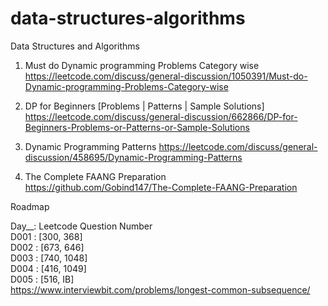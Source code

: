 # data-structures-algorithms
Data Structures and Algorithms

1. Must do Dynamic programming Problems Category wise <br/>
https://leetcode.com/discuss/general-discussion/1050391/Must-do-Dynamic-programming-Problems-Category-wise

2. DP for Beginners [Problems | Patterns | Sample Solutions] <br/>
https://leetcode.com/discuss/general-discussion/662866/DP-for-Beginners-Problems-or-Patterns-or-Sample-Solutions

3. Dynamic Programming Patterns
https://leetcode.com/discuss/general-discussion/458695/Dynamic-Programming-Patterns

4. The Complete FAANG Preparation <br/>
https://github.com/Gobind147/The-Complete-FAANG-Preparation

Roadmap

Day__:  Leetcode Question Number <br/>
D001 :  [300, 368]               <br/>
D002 :  [673, 646]               <br/>
D003 :  [740, 1048]              <br/>
D004 :  [416, 1049]              <br/>
D005 :  [516, IB]                <br/> https://www.interviewbit.com/problems/longest-common-subsequence/ </br>


